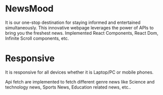 # NewsMood 
It is our one-stop destination for staying informed and entertained simultaneously. This innovative
webpage leverages the power of APIs to bring you the freshest news. Implemented React Components, React Dom,
Infinite Scroll components, etc.

# Responsive 
It is responsive for all devices whether it is Laptop/PC or mobile phones.

Api fetch are implemented to fetch different genre news like Science and technology news, Sports News, Education related news, etc..
